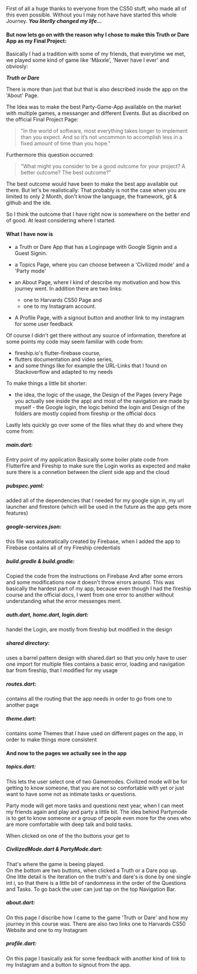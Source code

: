First of all a huge thanks to everyone from the CS50 stuff, who made all of this even possible.
Without you I may not have have started this whole Journey.
***You literlly changed my life...***

#### But now lets go on with the reason why I chose to make this Truth or Dare App as my Final Project:
Basically I had a tradition with some of my friends, that everytime we met, we played some kind of game like 'Mäxxle', 'Never have I ever' and obviosly:

**_Truth or Dare_**

There is more than just that but that is also described inside the app on the 'About' Page.

The Idea was to make the best Party-Game-App available on the market with multiple games, a messanger and different Events.
But as discribed on the official Final Project Page:
> "In the world of software, most everything takes longer to implement than you expect. And so it’s not uncommon to accomplish less in a fixed amount of time than you hope."

Furthermore this question occurred:

> "What might you consider to be a good outcome for your project? A better outcome? The best outcome?"

The best outcome would have been to make the best app available out there.
But let's be realistically: 
That probably is not the case when you are limited to only 2 Month, don't know the language, the framework, git & github and the ide.

So I think the outcome that I have right now is somewhere on the better end of good.
At least considering where I started.

#### What I have now is
- a Truth or Dare App that has a Loginpage with Google Signin and a Guest Signin.

- a Topics Page, where you can choose between a 'Civilized mode' and a 'Party mode'

- an About Page, where I kind of describe my motivation and how this journey went.
   In addition there are two links:                                                 
    -  one to Harvards CS50 Page and                                                          
    - one to my Instagram account.                                                     

- A Profile Page, with a signout button and another link to my instagram for some user feedback


Of course I didn't get there without any source of information, therefore at some points my code may seem familiar with code from:
- fireship.io's flutter-firebase course,                                                                                                              
- flutters documentation and video series,                                                                                            
- and some things like for example the URL-Links that I found on Stackoverflow and adapted to my needs 

To make things a little bit shorter:                                                                 
- the idea, the logic of the usage, the Design of the Pages (every Page you actually see inside the app) and most of the navigation are made by myself      - the Google login, the logic behind the login and Design of the folders are mostly copied from fireship or the official docs                     


Lastly lets quickly go over some of the files what they do and where they come from:                                             

##### main.dart:                                                                                            
   Entry point of my application
   Basically some boiler plate code from Flutterfire and Fireship to make sure the Login works as expected and make sure there is a connetion                  between the client side app and the cloud

##### pubspec.yaml:                                                                          
   added all of the dependencies that I needed for my google sign in, my url launcher 
   and firestore (which will be used in the future as the app gets more features)
              
##### google-services.json:                                                                     
   this file was automatically created by Firebase, when I added the app to Firebase
   contains all of my Fireship credentials

##### build.gradle & build.gradle:                                                                               
   Copied the code from the instructions on Firebase
   And after some errors and some modifications now it doesn't throw errors around.
   This was basically the hardest part of my app, because even though I had the fireship course and the official docs, I went from one error to another        without understanding what the error messenges ment.
   
##### auth.dart, home.dart, login.dart:
   handel the Login, are mostly from fireship but modified in the design

##### shared directory:
   uses a barrel pattern design with shared.dart so that you only have to user one import for multiple files
   contains a basic error, loading and navigation bar from fireship, that I modified for my usage 

##### routes.dart:                                   
   contains all the routing that the app needs in order to go from one to another page
   
##### theme.dart:
   contains some Themes that I have used on different pages on the app, in order to make things more consistent


#### And now to the pages we actually see in the app


##### topics.dart:                                                                                                               
   This lets the user select one of two Gamemodes.
   Civilized mode will be for getting to know someone, that you are not so comfortable with yet or just want to have some not as intimate tasks or            questions.
   
   Party mode will get more tasks and questions next year, when I can meet my friends again and play and party a little bit. The idea behind Partymode is      to get to know someone or a group of people even more for the ones who are more comfortable with deep talk and bold tasks.
   
   When clicked on one of the tho buttons your get to 
   
##### CivilizedMode.dart & PartyMode.dart:                                                                                                   
   That's where the game is beeing played.                                                                                                  
   On the bottom are two buttons, when clicked a Truth or a Dare pop up.                                                                
   One litte detail is the iteration on the truth's and dare's is done by one single int i, so that there is a little bit of randomness in the order of the    Questions and Tasks.
   To go back the user can just tap on the top Navigation Bar.

##### about.dart:                                                                                             
   On this page I discribe how I came to the game 'Truth or Dare' and how my journey in this course was.
   There are also two links one to Harvards CS50 Website and one to my Instagram
   
##### profile.dart:                                                                                                              
   On this page I basically ask for some feedback with another kind of link to my Instagram
   and a button to signout from the app.

   
 
